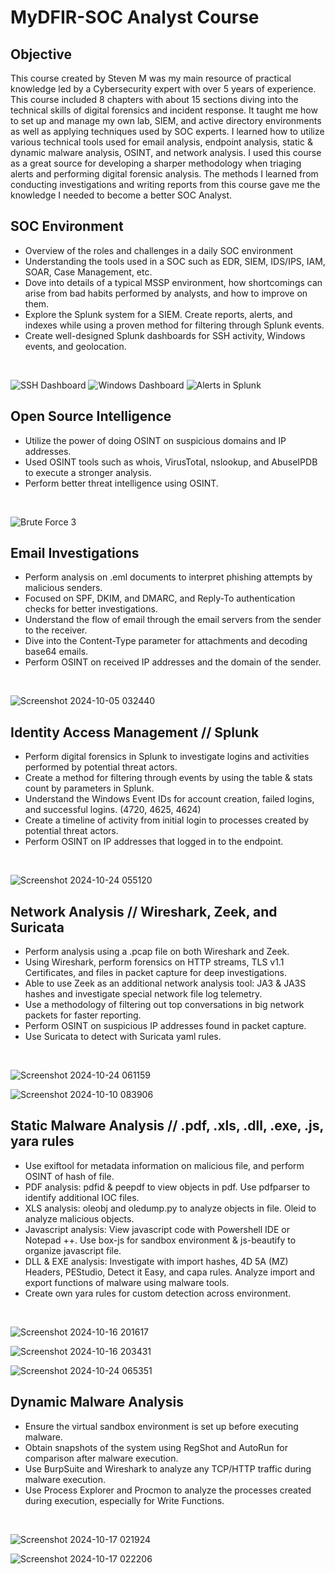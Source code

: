 # MyDFIR-SOC Analyst Course

## Objective
This course created by Steven M was my main resource of practical knowledge led by a Cybersecurity expert with over 5 years of experience. This course included 8 chapters with about 15 sections diving into the technical skills of digital forensics and incident response. It taught me how to set up and manage my own lab, SIEM, and active directory environments as well as applying techniques used by SOC experts. I learned how to utilize various technical tools used for email analysis, endpoint analysis, static & dynamic malware analysis, OSINT, and network analysis. I used this course as a great source for developing a sharper methodology when triaging alerts and performing digital forensic analysis. The methods I learned from conducting investigations and writing reports from this course gave me the knowledge I needed to become a better SOC Analyst. 

## SOC Environment
- Overview of the roles and challenges in a daily SOC environment
- Understanding the tools used in a SOC such as EDR, SIEM, IDS/IPS, IAM, SOAR, Case Management, etc.
- Dove into details of a typical MSSP environment, how shortcomings can arise from bad habits performed by analysts, and how to improve on them.
- Explore the Splunk system for a SIEM. Create reports, alerts, and indexes while using a proven method for filtering through Splunk events.
- Create well-designed Splunk dashboards for SSH activity, Windows events, and geolocation.<br>
<br>

![SSH Dashboard](https://github.com/user-attachments/assets/7019eb6e-2010-4b87-ba66-06d090ec84f4)
![Windows Dashboard](https://github.com/user-attachments/assets/6c1c7f51-4930-41d0-8897-d8fb3fe50919)
![Alerts in Splunk](https://github.com/user-attachments/assets/503d3310-bf0d-4ec2-a120-12c69b802d3d)

## Open Source Intelligence
- Utilize the power of doing OSINT on suspicious domains and IP addresses.
- Used OSINT tools such as whois, VirusTotal, nslookup, and AbuseIPDB to execute a stronger analysis.
- Perform better threat intelligence using OSINT.<br>
<br>

![Brute Force 3](https://github.com/user-attachments/assets/828e212d-0e6c-4640-9376-e961b1f982c2)

## Email Investigations
- Perform analysis on .eml documents to interpret phishing attempts by malicious senders.
- Focused on SPF, DKIM, and DMARC, and Reply-To authentication checks for better investigations.
- Understand the flow of email through the email servers from the sender to the receiver.
- Dive into the Content-Type parameter for attachments and decoding base64 emails.
- Perform OSINT on received IP addresses and the domain of the sender. <br>
<br>

![Screenshot 2024-10-05 032440](https://github.com/user-attachments/assets/458b9039-85a5-4b16-a47e-c03f2bdc65d4)

## Identity Access Management // Splunk
- Perform digital forensics in Splunk to investigate logins and activities performed by potential threat actors.
- Create a method for filtering through events by using the table & stats count by parameters in Splunk.
- Understand the Windows Event IDs for account creation, failed logins, and successful logins. (4720, 4625, 4624)
- Create a timeline of activity from initial login to processes created by potential threat actors.
- Perform OSINT on IP addresses that logged in to the endpoint.  <br>
<br>

![Screenshot 2024-10-24 055120](https://github.com/user-attachments/assets/0c2cf204-b3cd-4a0f-b6cd-7c347515a604)

## Network Analysis // Wireshark, Zeek, and Suricata
- Perform analysis using a .pcap file on both Wireshark and Zeek.
- Using Wireshark, perform forensics on HTTP streams, TLS v1.1 Certificates, and files in packet capture for deep investigations.
- Able to use Zeek as an additional network analysis tool: JA3 & JA3S hashes and investigate special network file log telemetry.
- Use a methodology of filtering out top conversations in big network packets for faster reporting.
- Perform OSINT on suspicious IP addresses found in packet capture.
- Use Suricata to detect with Suricata yaml rules. <br>
<br>

![Screenshot 2024-10-24 061159](https://github.com/user-attachments/assets/1ff74d6a-e7a9-4c13-b5b6-c1be896076ed)

![Screenshot 2024-10-10 083906](https://github.com/user-attachments/assets/ab8f8f3c-388b-40f2-8410-8f20c7b25917)

## Static Malware Analysis // .pdf, .xls, .dll, .exe, .js, yara rules
- Use exiftool for metadata information on malicious file, and perform OSINT of hash of file.
- PDF analysis: pdfid & peepdf to view objects in pdf. Use pdfparser to identify additional IOC files.
- XLS analysis: oleobj and oledump.py to analyze objects in file. Oleid to analyze malicious objects.
- Javascript analysis: View javascript code with Powershell IDE or Notepad ++. Use box-js for sandbox environment & js-beautify to organize javascript file.
- DLL & EXE analysis: Investigate with import hashes, 4D 5A (MZ) Headers, PEStudio, Detect it Easy, and capa rules. Analyze import and export functions of malware using malware tools.
- Create own yara rules for custom detection across environment. <br>
<br>

![Screenshot 2024-10-16 201617](https://github.com/user-attachments/assets/a979bfde-eac7-49f2-909e-caae71c62b2c)

![Screenshot 2024-10-16 203431](https://github.com/user-attachments/assets/c6c3437d-f518-49e2-899e-5ec59e00eb2e)

![Screenshot 2024-10-24 065351](https://github.com/user-attachments/assets/469e8f96-e2b9-46db-bf9e-a2075a8f14e8)


## Dynamic Malware Analysis
- Ensure the virtual sandbox environment is set up before executing malware.
- Obtain snapshots of the system using RegShot and AutoRun for comparison after malware execution.
- Use BurpSuite and Wireshark to analyze any TCP/HTTP traffic during malware execution.
- Use Process Explorer and Procmon to analyze the processes created during execution, especially for Write Functions. <br>
<br>

![Screenshot 2024-10-17 021924](https://github.com/user-attachments/assets/a127702b-32ea-46c7-8f00-57de62e65ed1)

![Screenshot 2024-10-17 022206](https://github.com/user-attachments/assets/a9901a64-98b9-40a0-a14a-fee4e5117b77)





